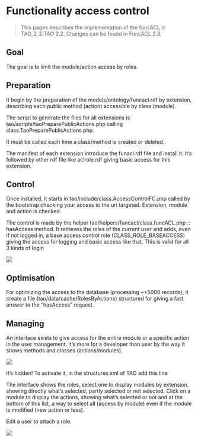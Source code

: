 <!--
created_at: '2012-05-25 15:42:03'
updated_at: '2012-06-15 10:12:36'
authors:
    - 'Joel Bout'
contributors:
    - 'Jehan Bihin'
tags: {  }
-->

Functionality access control
============================

>This pages describes the implementation of the funcACL in TAO_2_2|TAO 2.2. Changes can be found in FuncACL 2.3.



Goal
----

The goal is to limit the module/action access by roles.

Preparation
-----------

It begin by the preparation of the models/ontology/funcacl.rdf by extension, describing each public method (action) accessible by class (module).

The script to generate the files for all extensions is tao/scripts/taoPreparePublicActions.php calling class.TaoPreparePublicActions.php.

It must be called each time a class/method is created or deleted.

The manifest of each extension introduce the funacl.rdf file and install it. It’s followed by other rdf file like aclrole.rdf giving basic access for this extension.

Control
-------

Once installed, it starts in tao/include/class.AccessControlFC.php called by the bootstrap checking your access to the uri targeted. Extension, module and action is checked.

The control is made by the helper tao/helpers/funcacl/class.funcACL.php :: hasAccess method. It retrieves the roles of the current user and adds, even if not logged in, a base access control role (CLASS_ROLE_BASEACCESS) giving the access for logging and basic access like that. This is valid for all 3 kinds of login

![](http://forge.taotesting.com/attachments/1669/taofuncacl.png)

Optimisation
------------

For optimizing the access to the database (processing
~+5000 records), it create a file (tao/data/cache/RolesByActions) structured for giving a fast answer to the “hasAccess” request.

Managing
--------

An interface exists to give access for the entire module or a specific action in the user management. It’s more for a developer than user by the way it shows methods and classes (actions/modules).

![](http://forge.taotesting.com/attachments/1680/manager_roles_rights.png)

It’s hidden! To activate it, in the structures.xml of TAO add this line

<section id="manage_rolesrights" name="Manages Roles Rights" url="/tao/Roles/index" />
The interface shows the roles, select one to display modules by extension, showing directly what’s selected, partly selected or not selected. Click on a module to display the actions, showing what’s selected or not and at the bottom of this list, a way to select all (access by module) even if the module is modified (new action or less).

Edit a user to attach a role.

![](http://forge.taotesting.com/attachments/1681/edit_user_roles.png)


